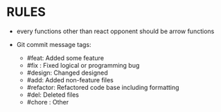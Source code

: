 # RULES

- every functions other than react opponent should be arrow functions

- Git commit message tags:
    - #feat: Added some feature
    - #fix : Fixed logical or programming bug
    - #design: Changed designed
    - #add: Added non-feature files
    - #refactor: Refactored code base including formatting
    - #del: Deleted files
    - #chore : Other